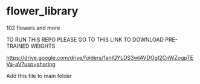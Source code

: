 # flower_library
102 flowers and more

TO RUN THIS REPO PLEASE GO TO THIS LINK TO DOWNLOAD PRE-TRAINED WEIGHTS

https://drive.google.com/drive/folders/1anlQYLDS3wIAVDOgI2CnWZogpTEVa-aV?usp=sharing

Add this file to main folder
